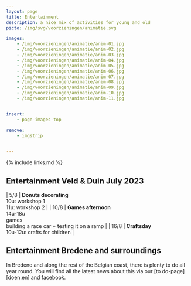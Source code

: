 ```yaml
---
layout: page
title: Entertainment
description: a nice mix of activities for young and old
picto: /img/svg/voorzieningen/animatie.svg

images:
    - /img/voorzieningen/animatie/anim-01.jpg
    - /img/voorzieningen/animatie/anim-02.jpg
    - /img/voorzieningen/animatie/anim-03.jpg
    - /img/voorzieningen/animatie/anim-04.jpg
    - /img/voorzieningen/animatie/anim-05.jpg
    - /img/voorzieningen/animatie/anim-06.jpg
    - /img/voorzieningen/animatie/anim-07.jpg
    - /img/voorzieningen/animatie/anim-08.jpg
    - /img/voorzieningen/animatie/anim-09.jpg
    - /img/voorzieningen/animatie/anim-10.jpg
    - /img/voorzieningen/animatie/anim-11.jpg


insert:
    - page-images-top

remove:
    - imgstrip


---
```

{% include links.md %}

## Entertainment Veld & Duin July 2023


| 5/8  | **Donuts decorating**<br>10u: workshop 1<br>11u: workshop 2  |
| 10/8 | **Games afternoon**<br>14u-18u <br>games<br>building a race car + testing it on a ramp |
| 16/8 | **Craftsday**<br>10u-12u: crafts for children | 


<!-- behouden voor volgende jaren
We are still preparing to offer fun entertainment in the summer of 2023 as well.

We like to keep it small-scale and look for a nice mix of activities to interest young and not so young.

So keep an eye on this website and our facebook page.
-->


## Entertainment Bredene and surroundings

In Bredene and along the rest of the Belgian coast, there is plenty to do all year round.
You will find all the latest news about this via our [to do-page][doen.en] and facebook.
